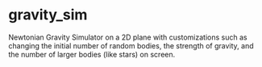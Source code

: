 # gravity_sim
Newtonian Gravity Simulator on a 2D plane with customizations such as changing the initial number of random bodies,
the strength of gravity, and the number of larger bodies (like stars) on screen.
